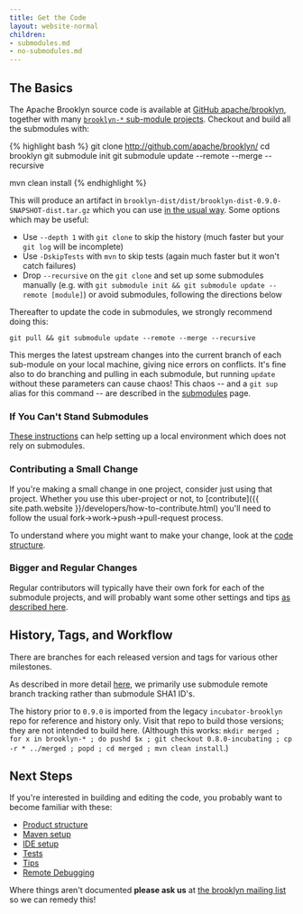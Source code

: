 ```yaml
---
title: Get the Code
layout: website-normal
children:
- submodules.md
- no-submodules.md
---
```


## The Basics

The Apache Brooklyn source code is available at [GitHub apache/brooklyn](http://github.com/apache/brooklyn),
together with many [`brooklyn-*` sub-module projects](https://github.com/apache?query=brooklyn).
Checkout and build all the submodules with:

{% highlight bash %}
git clone http://github.com/apache/brooklyn/
cd brooklyn
git submodule init
git submodule update --remote --merge --recursive

mvn clean install
{% endhighlight %}

This will produce an artifact in `brooklyn-dist/dist/brooklyn-dist-0.9.0-SNAPSHOT-dist.tar.gz` <!-- BROOKLYN_VERSION -->
which you can use [in the usual way](../../start/running.html).
Some options which may be useful:

* Use `--depth 1` with `git clone` to skip the history (much faster but your `git log` will be incomplete)
* Use `-DskipTests` with `mvn` to skip tests (again much faster but it won't catch failures)
* Drop `--recursive` on the `git clone` and set up some submodules manually 
  (e.g. with `git submodule init && git submodule update --remote [module]`) 
  or avoid submodules, following the directions below

Thereafter to update the code in submodules, we strongly recommend doing this:

    git pull && git submodule update --remote --merge --recursive

This merges the latest upstream changes into the current branch of each sub-module on your local machine,
giving nice errors on conflicts.
It's fine also to do branching and pulling in each submodule,
but running `update` without these parameters can cause chaos!
This chaos -- and a `git sup` alias for this command -- are described in the [submodules](submodules.html) page.


### If You Can't Stand Submodules

[These instructions](no-submodules.html) can help setting up a local environment
which does not rely on submodules.


### Contributing a Small Change

If you're making a small change in one project, consider just using that project.
Whether you use this uber-project or not, to [contribute]({{ site.path.website }}/developers/how-to-contribute.html) 
you'll need to follow the usual fork->work->push->pull-request process.

To understand where you might want to make your change,
look at the [code structure](structure.html).


### Bigger and Regular Changes

Regular contributors will typically have their own fork for each of the submodule projects,
and will probably want some other settings and tips [as described here](submodules.html).


## History, Tags, and Workflow

There are branches for each released version and tags for various other milestones.

As described in more detail [here](submodules.html), we primarily use submodule remote branch tracking
rather than submodule SHA1 ID's.

The history prior to `0.9.0` is imported from the legacy `incubator-brooklyn` repo for reference and history only.
Visit that repo to build those versions; they are not intended to build here.
(Although this works:
`mkdir merged ; for x in brooklyn-* ; do pushd $x ; git checkout 0.8.0-incubating ; cp -r * ../merged ; popd ; cd merged ; mvn clean install`.)

 
## Next Steps

If you're interested in building and editing the code, you probably want to become familiar with these:

* [Product structure](structure.html)
* [Maven setup](../env/maven-build.html)
* [IDE setup](../env/ide/)
* [Tests](tests.html)
* [Tips](../tips/)
* [Remote Debugging](../tips/debugging-remote-brooklyn.html)

Where things aren't documented **please ask us** at 
[the brooklyn mailing list](https://mail-archives.apache.org/mod_mbox/incubator-brooklyn-dev/)
so we can remedy this!
